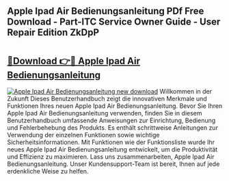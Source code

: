## Apple Ipad Air Bedienungsanleitung PDf Free Download - Part-ITC Service Owner Guide - User Repair Edition ZkDpP

# <h2><a href="http://df1fbqy.blite.top/?on=Apple+Ipad+Air+Bedienungsanleitung">🔗Download 👉🔴 Apple Ipad Air Bedienungsanleitung</a></h2>

[![Apple Ipad Air Bedienungsanleitung new download](https://i.imgur.com/lujVjoI.png)](http://df1fbqy.blite.top/?on=Apple+Ipad+Air+Bedienungsanleitung)
Willkommen in der Zukunft Dieses Benutzerhandbuch zeigt die innovativen Merkmale und Funktionen Ihres neuen Apple Ipad Air Bedienungsanleitung. Bevor Sie Ihren Apple Ipad Air Bedienungsanleitung verwenden, finden Sie in diesem Benutzerhandbuch umfassende Anweisungen zur Einrichtung, Bedienung und Fehlerbehebung des Produkts. Es enthält schrittweise Anleitungen zur Verwendung der einzelnen Funktionen sowie wichtige Sicherheitsinformationen. Mit Funktionen wie der Funktionsliste wurde Ihr neues Apple Ipad Air Bedienungsanleitung entwickelt, um die Produktivität und Effizienz zu maximieren. Lass uns zusammenarbeiten, Apple Ipad Air Bedienungsanleitung. Unser Kundensupport-Team ist bereit, Ihnen auf jede erdenkliche Weise zu helfen.

